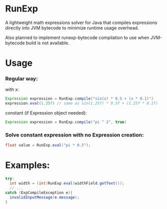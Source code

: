 # RunExp
A lightweight math expressions solver for Java that compiles expressions directly into JVM bytecode to minimize runtime usage overhead.

Also planned to implement runexp-bytecode compilation to use when JVM-bytecode build is not available.

# Usage

### Regular way:

with x:
```java
Expression expression = RunExp.compile("sin(x) * 0.5 + (x * 0.1)")
expression.eval(1.25f) // same as sin(1.25f) * 0.5f + (1.25f * 0.1f)
```

constant (if Expression object needed):
```java
Expression expression = RunExp.compile("pi ^ 2", true)
```

### Solve constant expression with no Expression creation:

```java
float value = RunExp.eval("pi * 0.5");
```

# Examples:
```java
try:
  int width = (int)RunExp.eval(widthField.getText());
  // ...
catch (ExpCompileException e){
  invalidInputMessage(e.message);
}
```
